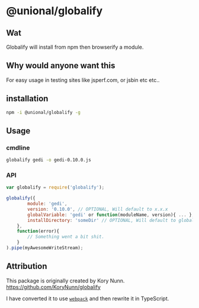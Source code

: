 # @unional/globalify

## Wat

Globalify will install from npm then browserify a module.

## Why would anyone want this

For easy usage in testing sites like jsperf.com, or jsbin etc etc..

## installation

```sh
npm -i @unional/globalify -g
```

## Usage

### cmdline

```sh
globalify gedi -o gedi-0.10.0.js
```

### API

```js
var globalify = require('globalify');

globalify({
        module: 'gedi',
        version: '0.10.0', // OPTIONAL, Will default to x.x.x
        globalVariable: 'gedi' or function(moduleName, version){ ... }, // OPTIONAL, Will default to the module name pascalCased.
        installDirectory: 'someDir' // OPTIONAL, Will default to globalify_modules
    },
    function(error){
        // Something went a bit shit.
    }
).pipe(myAwesomeWriteStream);
```

## Attribution

This package is originally created by Kory Nunn.
<https://github.com/KoryNunn/globalify>

I have converted it to use [`webpack`](https://github.com/webpack/webpack) and then rewrite it in TypeScript.
